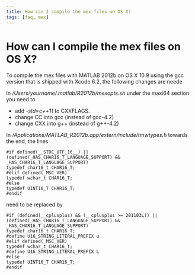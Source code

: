 ```yaml
---
title: How can I compile the mex files on OS X?
tags: [faq, mex]
---
```


# How can I compile the mex files on OS X?

To compile the mex files with MATLAB 2012b on OS X 10.9 using the gcc version that is shipped with Xcode 6.2, the following changes are neede

In */Users/yourname/.matlab/R2012b/mexopts.sh* under the maxi64 section you need to

*  add *-std=c++11* to CXXFLAGS.
*  change CC into gcc (instead of gcc-4.2)
*  change CXX into g++ (instead of g++-4.2)

In */Applications/MATLAB_R2012b.app/extern/include/tmwtypes.h* towards the end, the lines

	#if defined(__STDC_UTF_16__) || (defined(_HAS_CHAR16_T_LANGUAGE_SUPPORT) && _HAS_CHAR16_T_LANGUAGE_SUPPORT)
	typedef char16_t CHAR16_T;
	#elif defined(_MSC_VER)
	typedef wchar_t CHAR16_T;
	#else
	typedef UINT16_T CHAR16_T;
	#endif

need to be replaced by

	#if (defined(__cplusplus) && (__cplusplus >= 201103L)) || (defined(_HAS_CHAR16_T_LANGUAGE_SUPPORT) && _HAS_CHAR16_T_LANGUAGE_SUPPORT)
	typedef char16_t CHAR16_T;
	#define U16_STRING_LITERAL_PREFIX u
	#elif defined(_MSC_VER)
	typedef wchar_t CHAR16_T;
	#define U16_STRING_LITERAL_PREFIX L
	#else
	typedef UINT16_T CHAR16_T;
	#endif
